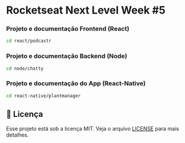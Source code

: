# Rocketseat Next Level Week #5

### Projeto e documentação Frontend (React)

```bash
cd react/podcastr
```

### Projeto e documentação Backend (Node)

```bash
cd node/chatty
```

### Projeto e documentação do App (React-Native)

```bash
cd react-native/plantmanager
```

## :memo: Licença

Esse projeto está sob a licença MIT. Veja o arquivo [LICENSE](LICENSE.md) para mais detalhes.
